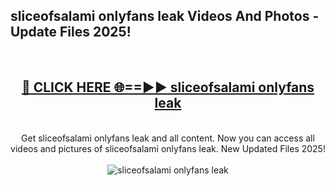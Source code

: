 <h2>sliceofsalami onlyfans leak Videos And Photos - Update Files 2025!</h2>
<br>
<div align="center">
<h2><a href="https://top-ai-tools.click/QrbHav" rel="nofollow">🔴 CLICK HERE 🌐==►► sliceofsalami onlyfans leak</a></h2>
<br>
Get sliceofsalami onlyfans leak and all content. Now you can access all videos and pictures of sliceofsalami onlyfans leak. New Updated Files 2025!
<br>
<br>
<a href="https://top-ai-tools.click/QrbHav" rel="nofollow" data-target="animated-image.originalLink"><img src="https://i.ibb.co.com/WyWwxjT/player-gif2.gif" alt="sliceofsalami onlyfans leak" style="max-width: 100%; display: inline-block;" data-target="animated-image.originalImage"></a>
</div>
<br>